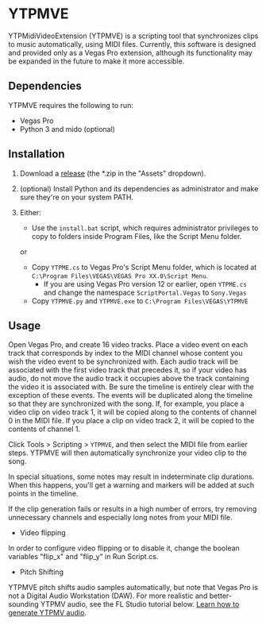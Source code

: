 # YTPMVE

YTPMidiVideoExtension (YTPMVE) is a scripting tool that synchronizes clips to music automatically, using MIDI files. Currently, this software is designed and provided only as a Vegas Pro extension, although its functionality may be expanded in the future to make it more accessible.


## Dependencies

YTPMVE requires the following to run:

* Vegas Pro
* Python 3 and mido (optional)

## Installation

1. Download a [release](https://github.com/Cantersoft/YTPMVE/releases) (the *.zip in the "Assets" dropdown).
2. (optional) Install Python and its dependencies as administrator and make sure they're on your system PATH.
3. Either:
	
	* Use the `install.bat` script, which requires administrator privileges to copy to folders inside Program Files, like the Script Menu folder.
	
	or
	* Copy `YTPME.cs` to Vegas Pro's Script Menu folder, which is located at `C:\Program Files\VEGAS\VEGAS Pro XX.0\Script Menu`.
		* If you are using Vegas Pro version 12 or earlier, open `YTPME.cs` and change the namespace `ScriptPortal.Vegas` to `Sony.Vegas`
	* Copy `YTPMVE.py` and `YTPMVE.exe` to `C:\Program Files\VEGAS\YTPMVE`

## Usage

Open Vegas Pro, and create 16 video tracks. Place a video event on each track that corresponds by index to the MIDI channel whose content you wish the video event to be synchronized with. Each audio track will be associated with the first video track that precedes it, so if your video has audio, do not move the audio track it occupies above the track containing the video it is associated with. Be sure the timeline is entirely clear with the exception of these events. 
The events will be duplicated along the timeline so that they are synchronized with the song. If, for example, you place a video clip on video track 1, it will be copied
along to the contents of channel 0 in the MIDI file. If you place a clip on video track 2, it will be copied to the contents of channel 1.

Click Tools > Scripting > `YTPMVE`, and then select the MIDI file from earlier steps. YTPMVE will then automatically synchronize your video clip to the song.

In special situations, some notes may result in indeterminate clip durations. When this happens, you'll get a warning and markers will be added at such points in the
timeline. 

If the clip generation fails or results in a high number of errors, try removing unnecessary channels and especially long notes from your MIDI file.

* Video flipping

In order to configure video flipping or to disable it, change the boolean variables "flip_x" and "flip_y" in Run Script.cs.

* Pitch Shifting

YTPMVE pitch shifts audio samples automatically, but note that Vegas Pro is not a Digital Audio Workstation (DAW). For more realistic and better-sounding YTPMV audio, see the FL Studio tutorial below.
[Learn how to generate YTPMV audio](https://youtu.be/RP8MKrwXYKI).
